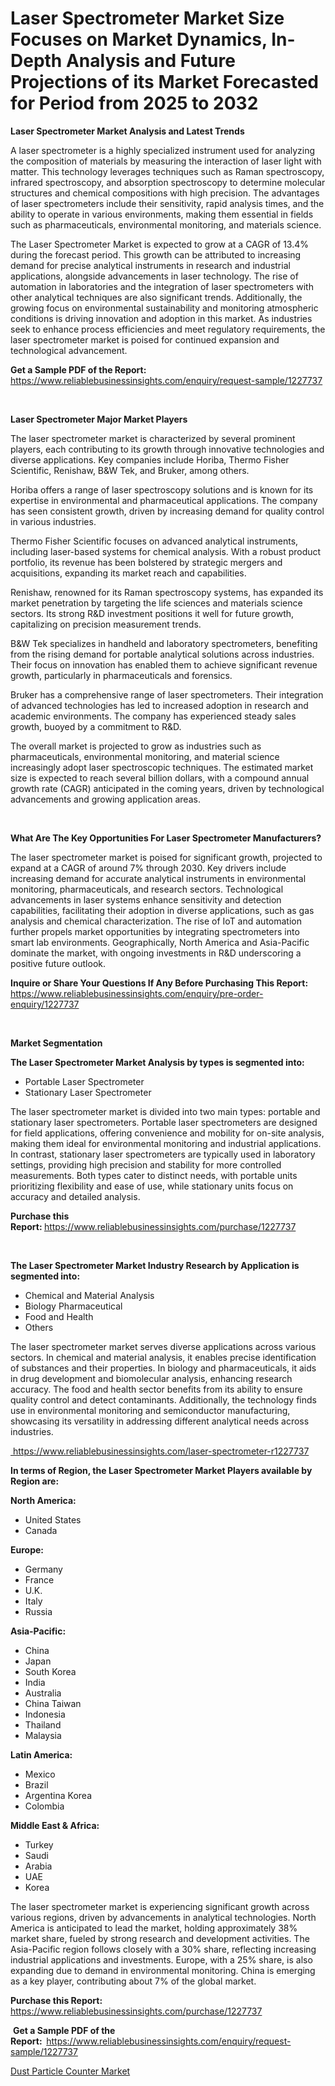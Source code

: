 <p><h1>Laser Spectrometer Market Size Focuses on Market Dynamics, In-Depth Analysis and Future Projections of its Market Forecasted for Period from 2025 to 2032</h1></p><p><strong>Laser Spectrometer Market Analysis and Latest Trends</strong></p>
<p><p>A laser spectrometer is a highly specialized instrument used for analyzing the composition of materials by measuring the interaction of laser light with matter. This technology leverages techniques such as Raman spectroscopy, infrared spectroscopy, and absorption spectroscopy to determine molecular structures and chemical compositions with high precision. The advantages of laser spectrometers include their sensitivity, rapid analysis times, and the ability to operate in various environments, making them essential in fields such as pharmaceuticals, environmental monitoring, and materials science.</p><p>The Laser Spectrometer Market is expected to grow at a CAGR of 13.4% during the forecast period. This growth can be attributed to increasing demand for precise analytical instruments in research and industrial applications, alongside advancements in laser technology. The rise of automation in laboratories and the integration of laser spectrometers with other analytical techniques are also significant trends. Additionally, the growing focus on environmental sustainability and monitoring atmospheric conditions is driving innovation and adoption in this market. As industries seek to enhance process efficiencies and meet regulatory requirements, the laser spectrometer market is poised for continued expansion and technological advancement.</p></p>
<p><strong>Get a Sample PDF of the Report:&nbsp;</strong> <a href="https://www.reliablebusinessinsights.com/enquiry/request-sample/1227737?utm_campaign=1720&utm_medium=2&utm_source=Github&utm_content=ia&utm_term=18022025&utm_id=laser-spectrometer">https://www.reliablebusinessinsights.com/enquiry/request-sample/1227737</a></p>
<p>&nbsp;</p>
<p><strong>Laser Spectrometer Major Market Players</strong></p>
<p><p>The laser spectrometer market is characterized by several prominent players, each contributing to its growth through innovative technologies and diverse applications. Key companies include Horiba, Thermo Fisher Scientific, Renishaw, B&W Tek, and Bruker, among others. </p><p>Horiba offers a range of laser spectroscopy solutions and is known for its expertise in environmental and pharmaceutical applications. The company has seen consistent growth, driven by increasing demand for quality control in various industries. </p><p>Thermo Fisher Scientific focuses on advanced analytical instruments, including laser-based systems for chemical analysis. With a robust product portfolio, its revenue has been bolstered by strategic mergers and acquisitions, expanding its market reach and capabilities. </p><p>Renishaw, renowned for its Raman spectroscopy systems, has expanded its market penetration by targeting the life sciences and materials science sectors. Its strong R&D investment positions it well for future growth, capitalizing on precision measurement trends.</p><p>B&W Tek specializes in handheld and laboratory spectrometers, benefiting from the rising demand for portable analytical solutions across industries. Their focus on innovation has enabled them to achieve significant revenue growth, particularly in pharmaceuticals and forensics.</p><p>Bruker has a comprehensive range of laser spectrometers. Their integration of advanced technologies has led to increased adoption in research and academic environments. The company has experienced steady sales growth, buoyed by a commitment to R&D.</p><p>The overall market is projected to grow as industries such as pharmaceuticals, environmental monitoring, and material science increasingly adopt laser spectroscopic techniques. The estimated market size is expected to reach several billion dollars, with a compound annual growth rate (CAGR) anticipated in the coming years, driven by technological advancements and growing application areas.</p></p>
<p>&nbsp;</p>
<p><strong>What Are The Key Opportunities For Laser Spectrometer Manufacturers?</strong></p>
<p><p>The laser spectrometer market is poised for significant growth, projected to expand at a CAGR of around 7% through 2030. Key drivers include increasing demand for accurate analytical instruments in environmental monitoring, pharmaceuticals, and research sectors. Technological advancements in laser systems enhance sensitivity and detection capabilities, facilitating their adoption in diverse applications, such as gas analysis and chemical characterization. The rise of IoT and automation further propels market opportunities by integrating spectrometers into smart lab environments. Geographically, North America and Asia-Pacific dominate the market, with ongoing investments in R&D underscoring a positive future outlook.</p></p>
<p><strong>Inquire or Share Your Questions If Any Before Purchasing This Report:</strong> <a href="https://www.reliablebusinessinsights.com/enquiry/pre-order-enquiry/1227737?utm_campaign=1720&utm_medium=2&utm_source=Github&utm_content=ia&utm_term=18022025&utm_id=laser-spectrometer">https://www.reliablebusinessinsights.com/enquiry/pre-order-enquiry/1227737</a></p>
<p>&nbsp;</p>
<p><strong>Market Segmentation</strong></p>
<p><strong>The Laser Spectrometer Market Analysis by types is segmented into:</strong></p>
<p><ul><li>Portable Laser Spectrometer</li><li>Stationary Laser Spectrometer</li></ul></p>
<p><p>The laser spectrometer market is divided into two main types: portable and stationary laser spectrometers. Portable laser spectrometers are designed for field applications, offering convenience and mobility for on-site analysis, making them ideal for environmental monitoring and industrial applications. In contrast, stationary laser spectrometers are typically used in laboratory settings, providing high precision and stability for more controlled measurements. Both types cater to distinct needs, with portable units prioritizing flexibility and ease of use, while stationary units focus on accuracy and detailed analysis.</p></p>
<p><strong>Purchase this Report:&nbsp;</strong><a href="https://www.reliablebusinessinsights.com/purchase/1227737?utm_campaign=1720&utm_medium=2&utm_source=Github&utm_content=ia&utm_term=18022025&utm_id=laser-spectrometer">https://www.reliablebusinessinsights.com/purchase/1227737</a></p>
<p>&nbsp;</p>
<p><strong>The Laser Spectrometer Market Industry Research by Application is segmented into:</strong></p>
<p><ul><li>Chemical and Material Analysis</li><li>Biology Pharmaceutical</li><li>Food and Health</li><li>Others</li></ul></p>
<p><p>The laser spectrometer market serves diverse applications across various sectors. In chemical and material analysis, it enables precise identification of substances and their properties. In biology and pharmaceuticals, it aids in drug development and biomolecular analysis, enhancing research accuracy. The food and health sector benefits from its ability to ensure quality control and detect contaminants. Additionally, the technology finds use in environmental monitoring and semiconductor manufacturing, showcasing its versatility in addressing different analytical needs across industries.</p></p>
<p><a href="https://www.reliablebusinessinsights.com/laser-spectrometer-r1227737?utm_campaign=1720&utm_medium=2&utm_source=Github&utm_content=ia&utm_term=18022025&utm_id=laser-spectrometer">&nbsp;https://www.reliablebusinessinsights.com/laser-spectrometer-r1227737</a></p>
<p><strong>In terms of Region, the Laser Spectrometer Market Players available by Region are:</strong></p>
<p>
    <p> <strong> North America: </strong>
        <ul>
            <li>United States</li>
            <li>Canada</li>
        </ul>
        </p> 
    <p> <strong> Europe: </strong>
        <ul>
            <li>Germany</li>
            <li>France</li>
            <li>U.K.</li>
            <li>Italy</li>
            <li>Russia</li>
        </ul>
        </p> 
    <p> <strong> Asia-Pacific: </strong>
        <ul>
            <li>China</li>
            <li>Japan</li>
            <li>South Korea</li>
            <li>India</li>
            <li>Australia</li>
            <li>China Taiwan</li>
            <li>Indonesia</li>
            <li>Thailand</li>
            <li>Malaysia</li>
        </ul>
        </p> 
    <p> <strong> Latin America: </strong>
        <ul>
            <li>Mexico</li>
            <li>Brazil</li>
            <li>Argentina Korea</li>
            <li>Colombia</li>
        </ul>
        </p> 
    <p> <strong> Middle East & Africa: </strong>
        <ul>
            <li>Turkey</li>
            <li>Saudi</li>
            <li>Arabia</li>
            <li>UAE</li>
            <li>Korea</li>
        </ul>
    </p>
    </p>
<p><p>The laser spectrometer market is experiencing significant growth across various regions, driven by advancements in analytical technologies. North America is anticipated to lead the market, holding approximately 38% market share, fueled by strong research and development activities. The Asia-Pacific region follows closely with a 30% share, reflecting increasing industrial applications and investments. Europe, with a 25% share, is also expanding due to demand in environmental monitoring. China is emerging as a key player, contributing about 7% of the global market.</p></p>
<p><strong>Purchase this Report: </strong><a href="https://www.reliablebusinessinsights.com/purchase/1227737?utm_campaign=1720&utm_medium=2&utm_source=Github&utm_content=ia&utm_term=18022025&utm_id=laser-spectrometer">https://www.reliablebusinessinsights.com/purchase/1227737</a></p>
<p>&nbsp;<strong>Get a Sample PDF of the Report:&nbsp;&nbsp;</strong><a href="https://www.reliablebusinessinsights.com/enquiry/request-sample/1227737?utm_campaign=1720&utm_medium=2&utm_source=Github&utm_content=ia&utm_term=18022025&utm_id=laser-spectrometer">https://www.reliablebusinessinsights.com/enquiry/request-sample/1227737</a></p>
<p><strong></strong></p>
<p><p><a href="https://github.com/marlanamarvn/Market-Research-Report-List-1/blob/main/dust-particle-counter-market.md?utm_campaign=1720&utm_medium=2&utm_source=Github&utm_content=ia&utm_term=18022025&utm_id=laser-spectrometer">Dust Particle Counter Market</a></p></p>